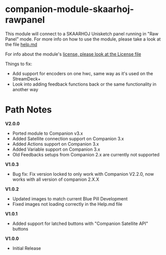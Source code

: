 # companion-module-skaarhoj-rawpanel

This module will connect to a SKAARHOJ Unisketch panel running in "Raw Panel" mode.
For more info on how to use the module, please take a look at the file [help.md](https://github.com/bitfocus/companion-module-skaarhoj-rawpanel/blob/main/HELP.md)

For info about the module's [license, please look at the License file](https://github.com/bitfocus/companion-module-skaarhoj-rawpanel/blob/main/LICENSE)

Things to fix:
 - Add support for encoders on one hwc, same way as it's used on the StreamDeck+
 - Look into adding feedback functions back or the same functionality in another way

# Path Notes

**V2.0.0**

- Ported module to Companion v3.x
- Added Satellite connection support on Companion 3.x
- Added Actions support on Companion 3.x
- Added Variable support on Companion 3.x
- Old Feedbacks setups from Companion 2.x are currently not supported

**V1.0.3**

- Bug fix: Fix version locked to only work with Companion V2.2.0, now works with all version of companion 2.X.X

**V1.0.2**

- Updated images to match current Blue Pill Development
- Fixed images not loading correctly in the Help.md file

**V1.0.1**

- Added support for latched buttons with "Companion Satellite API" buttons

**V1.0.0**

- Initial Release
